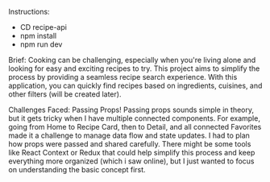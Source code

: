 Instructions:
- CD recipe-api
- npm install
- npm run dev


Brief:
 Cooking can be challenging, especially when you're living alone and looking for easy and exciting recipes to try. This project aims to simplify the process by providing a seamless recipe search experience. With this application, you can quickly find recipes based on ingredients, cuisines, and other filters (will be created later).


Challenges Faced:
Passing Props!
Passing props sounds simple in theory, but it gets tricky when I have multiple connected components. For example, going from Home to Recipe Card, then to Detail, and all connected Favorites made it a challenge to manage data flow and state updates. I had to plan how props were passed and shared carefully. There might be some tools like React Context or Redux that could help simplify this process and keep everything more organized (which i saw online), but I just wanted to focus on understanding the basic concept first.


